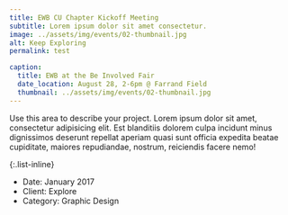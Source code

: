 ```yaml
---
title: EWB CU Chapter Kickoff Meeting
subtitle: Lorem ipsum dolor sit amet consectetur.
image: ../assets/img/events/02-thumbnail.jpg
alt: Keep Exploring
permalink: test

caption:
  title: EWB at the Be Involved Fair
  date_location: August 28, 2-6pm @ Farrand Field
  thumbnail: ../assets/img/events/02-thumbnail.jpg
---
```


Use this area to describe your project. Lorem ipsum dolor sit amet, consectetur adipisicing elit. Est blanditiis dolorem culpa incidunt minus dignissimos deserunt repellat aperiam quasi sunt officia expedita beatae cupiditate, maiores repudiandae, nostrum, reiciendis facere nemo!

{:.list-inline}

- Date: January 2017
- Client: Explore
- Category: Graphic Design